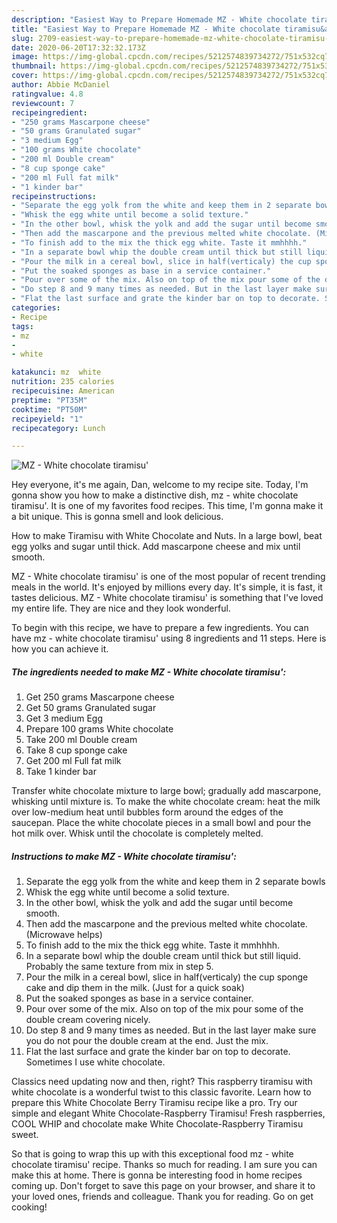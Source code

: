 ```yaml
---
description: "Easiest Way to Prepare Homemade MZ - White chocolate tiramisu&amp;#39;"
title: "Easiest Way to Prepare Homemade MZ - White chocolate tiramisu&amp;#39;"
slug: 2709-easiest-way-to-prepare-homemade-mz-white-chocolate-tiramisu-and-39
date: 2020-06-20T17:32:32.173Z
image: https://img-global.cpcdn.com/recipes/5212574839734272/751x532cq70/mz-white-chocolate-tiramisu-recipe-main-photo.jpg
thumbnail: https://img-global.cpcdn.com/recipes/5212574839734272/751x532cq70/mz-white-chocolate-tiramisu-recipe-main-photo.jpg
cover: https://img-global.cpcdn.com/recipes/5212574839734272/751x532cq70/mz-white-chocolate-tiramisu-recipe-main-photo.jpg
author: Abbie McDaniel
ratingvalue: 4.8
reviewcount: 7
recipeingredient:
- "250 grams Mascarpone cheese"
- "50 grams Granulated sugar"
- "3 medium Egg"
- "100 grams White chocolate"
- "200 ml Double cream"
- "8 cup sponge cake"
- "200 ml Full fat milk"
- "1 kinder bar"
recipeinstructions:
- "Separate the egg yolk from the white and keep them in 2 separate bowls"
- "Whisk the egg white until become a solid texture."
- "In the other bowl, whisk the yolk and add the sugar until become smooth."
- "Then add the mascarpone and the previous melted white chocolate. (Microwave helps)"
- "To finish add to the mix the thick egg white. Taste it mmhhhh."
- "In a separate bowl whip the double cream until thick but still liquid. Probably the same texture from mix in step 5."
- "Pour the milk in a cereal bowl, slice in half(verticaly) the cup sponge cake and dip them in the milk. (Just for a quick soak)"
- "Put the soaked sponges as base in a service container."
- "Pour over some of the mix. Also on top of the mix pour some of the double cream covering nicely."
- "Do step 8 and 9 many times as needed. But in the last layer make sure you do not pour the double cream at the end. Just the mix."
- "Flat the last surface and grate the kinder bar on top to decorate. Sometimes I use white chocolate."
categories:
- Recipe
tags:
- mz
- 
- white

katakunci: mz  white 
nutrition: 235 calories
recipecuisine: American
preptime: "PT35M"
cooktime: "PT50M"
recipeyield: "1"
recipecategory: Lunch

---
```



![MZ - White chocolate tiramisu&#39;](https://img-global.cpcdn.com/recipes/5212574839734272/751x532cq70/mz-white-chocolate-tiramisu-recipe-main-photo.jpg)

Hey everyone, it's me again, Dan, welcome to my recipe site. Today, I'm gonna show you how to make a distinctive dish, mz - white chocolate tiramisu&#39;. It is one of my favorites food recipes. This time, I'm gonna make it a bit unique. This is gonna smell and look delicious.

How to make Tiramisu with White Chocolate and Nuts. In a large bowl, beat egg yolks and sugar until thick. Add mascarpone cheese and mix until smooth.

MZ - White chocolate tiramisu&#39; is one of the most popular of recent trending meals in the world. It's enjoyed by millions every day. It's simple, it is fast, it tastes delicious. MZ - White chocolate tiramisu&#39; is something that I've loved my entire life. They are nice and they look wonderful.


To begin with this recipe, we have to prepare a few ingredients. You can have mz - white chocolate tiramisu&#39; using 8 ingredients and 11 steps. Here is how you can achieve it.

<!--inarticleads1-->

##### The ingredients needed to make MZ - White chocolate tiramisu&#39;:

1. Get 250 grams Mascarpone cheese
1. Get 50 grams Granulated sugar
1. Get 3 medium Egg
1. Prepare 100 grams White chocolate
1. Take 200 ml Double cream
1. Take 8 cup sponge cake
1. Get 200 ml Full fat milk
1. Take 1 kinder bar


Transfer white chocolate mixture to large bowl; gradually add mascarpone, whisking until mixture is. To make the white chocolate cream: heat the milk over low-medium heat until bubbles form around the edges of the saucepan. Place the white chocolate pieces in a small bowl and pour the hot milk over. Whisk until the chocolate is completely melted. 

<!--inarticleads2-->

##### Instructions to make MZ - White chocolate tiramisu&#39;:

1. Separate the egg yolk from the white and keep them in 2 separate bowls
1. Whisk the egg white until become a solid texture.
1. In the other bowl, whisk the yolk and add the sugar until become smooth.
1. Then add the mascarpone and the previous melted white chocolate. (Microwave helps)
1. To finish add to the mix the thick egg white. Taste it mmhhhh.
1. In a separate bowl whip the double cream until thick but still liquid. Probably the same texture from mix in step 5.
1. Pour the milk in a cereal bowl, slice in half(verticaly) the cup sponge cake and dip them in the milk. (Just for a quick soak)
1. Put the soaked sponges as base in a service container.
1. Pour over some of the mix. Also on top of the mix pour some of the double cream covering nicely.
1. Do step 8 and 9 many times as needed. But in the last layer make sure you do not pour the double cream at the end. Just the mix.
1. Flat the last surface and grate the kinder bar on top to decorate. Sometimes I use white chocolate.


Classics need updating now and then, right? This raspberry tiramisu with white chocolate is a wonderful twist to this classic favorite. Learn how to prepare this White Chocolate Berry Tiramisu recipe like a pro. Try our simple and elegant White Chocolate-Raspberry Tiramisu! Fresh raspberries, COOL WHIP and chocolate make White Chocolate-Raspberry Tiramisu sweet. 

So that is going to wrap this up with this exceptional food mz - white chocolate tiramisu&#39; recipe. Thanks so much for reading. I am sure you can make this at home. There is gonna be interesting food in home recipes coming up. Don't forget to save this page on your browser, and share it to your loved ones, friends and colleague. Thank you for reading. Go on get cooking!
